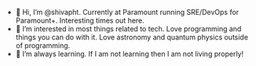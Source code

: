 - 👋 Hi, I’m @shivapht. Currently at Paramount running SRE/DevOps for Paramount+. Interesting times out here. 
- 👀 I’m interested in most things related to tech. Love programming and things you can do with it. Love astronomy and quantum physics outside of programming.
- 🌱 I’m always learning. If I am not learning then I am not living properly!

<!---
shivapht/shivapht is a ✨ special ✨ repository because its `README.md` (this file) appears on your GitHub profile.
You can click the Preview link to take a look at your changes.
--->
